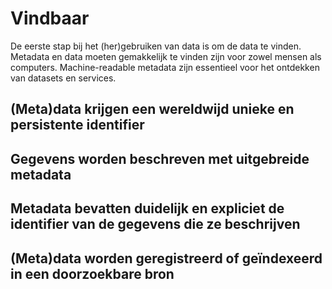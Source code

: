 Vindbaar
========

De eerste stap bij het (her)gebruiken van data is om de data te vinden. Metadata
en data moeten gemakkelijk te vinden zijn voor zowel mensen als computers.
Machine-readable metadata zijn essentieel voor het ontdekken van datasets en
services.

(Meta)data krijgen een wereldwijd unieke en persistente identifier
------------------------------------------------------------------

Gegevens worden beschreven met uitgebreide metadata
---------------------------------------------------

Metadata bevatten duidelijk en expliciet de identifier van de gegevens die ze beschrijven
-----------------------------------------------------------------------------------------

 (Meta)data worden geregistreerd of geïndexeerd in een doorzoekbare bron
------------------------------------------------------------------------
